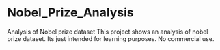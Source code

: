 # Nobel_Prize_Analysis
Analysis of Nobel prize dataset
This project shows an analysis of nobel prize dataset. Its just intended for learning purposes. No commercial use.
